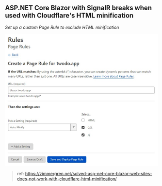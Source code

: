## ASP.NET Core Blazor with SignalR breaks when used with Cloudflare's HTML minification

*Set up a custom Page Rule to exclude HTML minification*

![page-rules](./images/page-rules.png)

> ref: https://zimmergren.net/solved-asp-net-core-blazor-web-sites-does-not-work-with-cloudflare-html-minification/